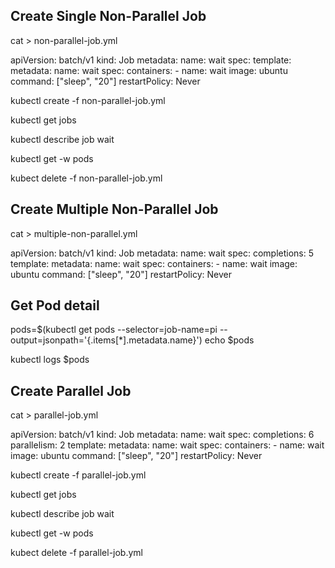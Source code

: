 ## Create Single Non-Parallel Job

cat > non-parallel-job.yml

apiVersion: batch/v1
kind: Job
metadata:
  name: wait
spec:
  template:
    metadata:
      name: wait
    spec:
      containers:
      - name: wait
        image: ubuntu
        command: ["sleep",  "20"]
      restartPolicy: Never

kubectl create -f non-parallel-job.yml

kubectl get jobs

kubectl describe job wait

kubectl get -w pods

kubect delete -f non-parallel-job.yml

## Create Multiple Non-Parallel Job
cat > multiple-non-parallel.yml

apiVersion: batch/v1
kind: Job
metadata:
  name: wait
spec:
  completions: 5
  template:
    metadata:
      name: wait
    spec:
      containers:
      - name: wait
        image: ubuntu
        command: ["sleep",  "20"]
      restartPolicy: Never

## Get Pod detail
pods=$(kubectl get pods --selector=job-name=pi --output=jsonpath='{.items[*].metadata.name}')
echo $pods


kubectl logs $pods



## Create Parallel Job
cat > parallel-job.yml

apiVersion: batch/v1
kind: Job
metadata:
  name: wait
spec:
  completions: 6
  parallelism: 2
  template:
    metadata:
      name: wait
    spec:
      containers:
      - name: wait
        image: ubuntu
        command: ["sleep",  "20"]
      restartPolicy: Never


kubectl create -f parallel-job.yml

kubectl get jobs

kubectl describe job wait

kubectl get -w pods

kubect delete -f parallel-job.yml
 